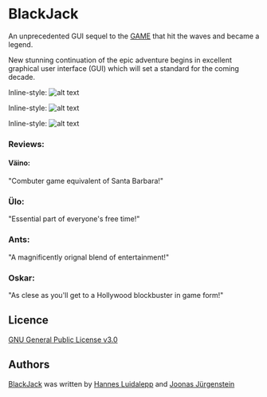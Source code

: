 # BlackJack

An unprecedented GUI sequel to the [GAME](https://github.com/luidale/commandLineBlackJack) that hit the waves and became a legend.

New stunning  continuation of the epic adventure begins in excellent graphical user interface (GUI) which will set a standard for the coming decade. 

Inline-style: 
![alt text](https://github.com/luidale/commandLineBlackJack/raw/master/figures/fig1.JPG "Pilt 1")

Inline-style: 
![alt text](https://github.com/luidale/commandLineBlackJack/tree/master/figures/fig2.JPG "Pilt 2")

Inline-style: 
![alt text](https://github.com/luidale/commandLineBlackJack/tree/master/figures/fig3.PNG "Pilt 3")


### Reviews:

#### Väino:
"Combuter game equivalent of Santa Barbara!"

### Ülo:
"Essential part of everyone's free time!"

### Ants:
"A magnificently orignal blend of entertainment!"

### Oskar:
"As clese as you'll get to a Hollywood blockbuster in game form!"




Licence
-------
[GNU General Public License v3.0 ](https://github.com/luidale/BlackJack/blob/master/LICENSE)

Authors
-------
[BlackJack](https://github.com/luidale/BlackJack) was written by [Hannes Luidalepp](luidale@gmail.com) and [Joonas Jürgenstein]()

